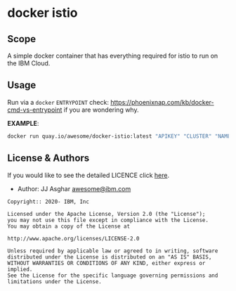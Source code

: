 # docker istio

## Scope

A simple docker container that has everything required for istio to run on the IBM Cloud.

## Usage

Run via a `docker` `ENTRYPOINT` check: <https://phoenixnap.com/kb/docker-cmd-vs-entrypoint> if you are wondering why.

**EXAMPLE**:
```bash
docker run quay.io/awesome/docker-istio:latest "APIKEY" "CLUSTER" "NAMESPACE"
```

## License & Authors

If you would like to see the detailed LICENCE click [here](./LICENCE).

- Author: JJ Asghar <awesome@ibm.com>

```text
Copyright:: 2020- IBM, Inc

Licensed under the Apache License, Version 2.0 (the "License");
you may not use this file except in compliance with the License.
You may obtain a copy of the License at

http://www.apache.org/licenses/LICENSE-2.0

Unless required by applicable law or agreed to in writing, software
distributed under the License is distributed on an "AS IS" BASIS,
WITHOUT WARRANTIES OR CONDITIONS OF ANY KIND, either express or implied.
See the License for the specific language governing permissions and
limitations under the License.
```

